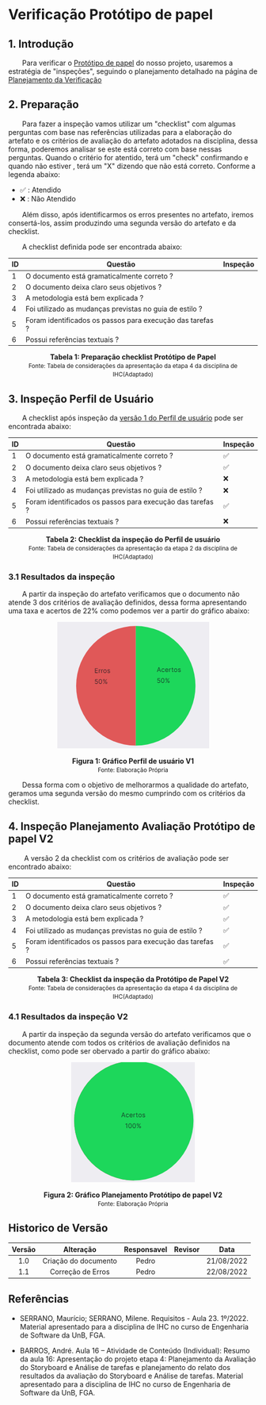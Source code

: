 # Verificação Protótipo de papel

## 1. Introdução

&emsp;&emsp;Para verificar o [Protótipo de papel](../analiseRequisitos/perfilUsuario.md) do nosso projeto, usaremos a estratégia de "inspeções", seguindo o planejamento detalhado na página de [Planejamento da Verificação](../verificacao/planejamento.md)

## 2. Preparação

&emsp;&emsp;Para fazer a inspeção vamos utilizar um "checklist" com algumas perguntas com base nas referências utilizadas para a elaboração do artefato e os critérios de avaliação do artefato adotados na disciplina, dessa forma, poderemos analisar se este está correto com base nessas perguntas. Quando o critério for atentido, terá um "check" confirmando e quando não estiver , terá um "X" dizendo que não está correto. Conforme a legenda abaixo:

- ✅ : Atendido
- ❌ : Não Atendido

&emsp;&emsp;Além disso, após identificarmos os erros presentes no artefato, iremos consertá-los, assim produzindo uma segunda versão do artefato e da checklist.

&emsp;&emsp;A checklist definida pode ser encontrada abaixo:

<center>

|ID|Questão| Inspeção |
|-----------|-------------|-------------|
| 1 | O documento está gramaticalmente correto ? | |
| 2 | O documento deixa claro seus objetivos ? | |
| 3 | A metodologia está bem explicada ? | |
| 4 | Foi utilizado as mudanças previstas no guia de estilo ? | |
| 5 | Foram identificados os passos para execução das tarefas ? | | 
| 6 | Possui referências textuais ? | |



</center>

<figcaption align='center'>
    <b>Tabela 1: Preparação checklist Protótipo de Papel </b>
    <br><small> Fonte: Tabela de considerações da apresentação da etapa 4 da disciplina de IHC(Adaptado)</small>
</figcaption>


## 3. Inspeção Perfil de Usuário

&emsp;&emsp;A checklist após inspeção da [versão 1 do Perfil de usuário](../analiseRequisitos/perfilUsuario.md) pode ser encontrada abaixo:

<center>

|ID|Questão| Inspeção |
|-----------|-------------|-------------|
| 1 | O documento está gramaticalmente correto ? | ✅ |
| 2 | O documento deixa claro seus objetivos ? | ✅ |
| 3 | A metodologia está bem explicada ? | ❌ |
| 4 | Foi utilizado as mudanças previstas no guia de estilo ? | ❌ |
| 5 | Foram identificados os passos para execução das tarefas ? | ✅ | 
| 6 | Possui referências textuais ? | ❌ |


</center>

<figcaption align='center'>
    <b>Tabela 2: Checklist da inspeção do Perfil de usuário </b>
    <br><small> Fonte: Tabela de considerações da apresentação da etapa 2 da disciplina de IHC(Adaptado)</small>
</figcaption>

### 3.1 Resultados da inspeção
&emsp;&emsp;A partir da inspeção do artefato verificamos que o documento não atende 3 dos critérios de avaliação definidos, dessa forma apresentando uma taxa e acertos de 22% como podemos ver a partir do gráfico abaixo:

<center>

![Grafico](../assets/graficosVerificacao/GarficoProtopPapelV1.png)

</center>

<figcaption align='center'>
    <b>Figura 1: Gráfico Perfil de usuário V1 </b>
    <br><small> Fonte: Elaboração Própria </small>
</figcaption>

&emsp;&emsp;Dessa forma com o objetivo de melhorarmos a qualidade do artefato, geramos uma segunda versão do mesmo cumprindo com os critérios da checklist.

## 4. Inspeção Planejamento Avaliação Protótipo de papel V2
&emsp;&emsp; A versão 2 da checklist com os critérios de avaliação pode ser encontrado abaixo: 

<center>

|ID|Questão| Inspeção |
|-----------|-------------|-------------|
| 1 | O documento está gramaticalmente correto ? | ✅ |
| 2 | O documento deixa claro seus objetivos ? | ✅ |
| 3 | A metodologia está bem explicada ? | ✅ |
| 4 | Foi utilizado as mudanças previstas no guia de estilo ? | ✅ |
| 5 | Foram identificados os passos para execução das tarefas ? | ✅ | 
| 6 | Possui referências textuais ? | ✅ |

</center>

<figcaption align='center'>
    <b>Tabela 3: Checklist da inspeção da Protótipo de Papel V2</b>
    <br><small> Fonte: Tabela de considerações da apresentação da etapa 4 da disciplina de IHC(Adaptado)</small>
</figcaption>

### 4.1 Resultados da inspeção V2
&emsp;&emsp;A partir da inspeção da segunda versão do artefato verificamos que o documento atende com todos os critérios de avaliação definidos na checklist, como pode ser obervado a partir do gráfico abaixo:

<center>

![Grafico](../assets/graficosVerificacao/GraficoProtopPapelV2.png)

</center>

<figcaption align='center'>
    <b>Figura 2: Gráfico Planejamento Protótipo de papel V2 </b>
    <br><small> Fonte: Elaboração Própria </small>
</figcaption>

## Historico de Versão 

|    Versão    | Alteração| Responsavel        | Revisor     | Data
| :--------: | :----: | :------------------: | :-------------: |:----:|
| 1.0| Criação do documento | Pedro |  | 21/08/2022 |
| 1.1| Correção de Erros | Pedro | | 22/08/2022 |

## Referências

- SERRANO, Maurício; SERRANO, Milene. Requisitos - Aula 23. 1º/2022. Material apresentado para a disciplina de IHC no curso de Engenharia de Software da UnB, FGA.

- BARROS, André. Aula 16 – Atividade de Conteúdo (Individual): Resumo da aula 16: Apresentação do projeto etapa 4: Planejamento da Avaliação do Storyboard e Análise de tarefas e planejamento do relato dos resultados da avaliação do Storyboard e Análise de tarefas. Material apresentado para a disciplina de IHC no curso de Engenharia de Software da UnB, FGA.